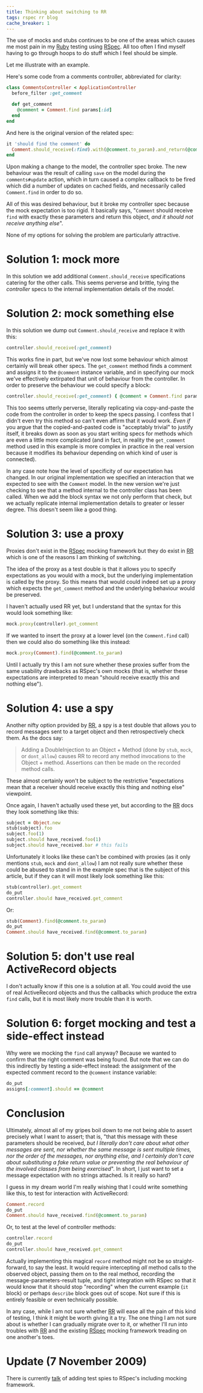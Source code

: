 ```yaml
---
title: Thinking about switching to RR
tags: rspec rr blog
cache_breaker: 1
---
```


The use of mocks and stubs continues to be one of the areas which causes me most pain in my [Ruby](/wiki/Ruby) testing using [RSpec](/wiki/RSpec). All too often I find myself having to go through hoops to do stuff which I feel should be simple.

Let me illustrate with an example.

Here's some code from a comments controller, abbreviated for clarity:

```ruby
class CommentsController < ApplicationController
  before_filter :get_comment

  def get_comment
    @comment = Comment.find params[:id]
  end
end
```

And here is the original version of the related spec:

```ruby
it 'should find the comment' do
  Comment.should_receive(:find).with(@comment.to_param).and_return(@comment)
end
```

Upon making a change to the model, the controller spec broke. The new behaviour was the result of calling `save` on the model during the `comments#update` action, which in turn caused a complex callback to be fired which did a number of updates on cached fields, and necessarily called `Comment.find` in order to do so.

All of this was desired behaviour, but it broke my controller spec because the mock expectation is too rigid. It basically says, "`Comment` should receive `find` with exactly these parameters and return this object, _and it should not receive anything else_".

None of my options for solving the problem are particularly attractive.

# Solution 1: mock more

In this solution we add additional `Comment.should_receive` specifications catering for the other calls. This seems perverse and brittle, tying the _controller_ specs to the internal implementation details of the _model_.

# Solution 2: mock something else

In this solution we dump out `Comment.should_receive` and replace it with this:

```ruby
controller.should_receive(:get_comment)
```

This works fine in part, but we've now lost some behaviour which almost certainly will break other specs. The `get_comment` method finds a comment and assigns it to the `@comment` instance variable, and in specifying our mock we've effectively extirpated that unit of behaviour from the controller. In order to preserve the behaviour we could specify a block:

```ruby
controller.should_receive(:get_comment) { @comment = Comment.find params[:id] }
```

This too seems utterly perverse, literally replicating via copy-and-paste the code from the controller in order to keep the specs passing. I confess that I didn't even try this method so can't even affirm that it would work. _Even if_ you argue that the copied-and-pasted code is "acceptably trivial" to justify itself, it breaks down as soon as you start writing specs for methods which are even a little more complicated (and in fact, in reality the `get_comment` method used in this example is more complex in practice in the real version because it modifies its behaviour depending on which kind of user is connected).

In any case note how the level of specificity of our expectation has changed. In our original implementation we specified an interaction that we expected to see with the `Comment` model. In the new version we're just checking to see that a method internal to the controller class has been called. When we add the block syntax we not only perform that check, but we actually replicate internal implementation details to greater or lesser degree. This doesn't seem like a good thing.

# Solution 3: use a proxy

Proxies don't exist in the [RSpec](/wiki/RSpec) mocking framework but they do exist in [RR](/wiki/RR) which is one of the reasons I am thinking of switching.

The idea of the proxy as a test double is that it allows you to specify expectations as you would with a mock, but the underlying implementation is called by the proxy. So this means that would could indeed set up a proxy which expects the `get_comment` method and the underlying behaviour would be preserved.

I haven't actually used RR yet, but I understand that the syntax for this would look something like:

```ruby
mock.proxy(controller).get_comment
```

If we wanted to insert the proxy at a lower level (on the `Comment.find` call) then we could also do something like this instead:

```ruby
mock.proxy(Comment).find(@comment.to_param)
```

Until I actually try this I am not sure whether these proxies suffer from the same usability drawbacks as RSpec's own mocks (that is, whether these expectations are interpreted to mean "should receive exactly this and nothing else").

# Solution 4: use a spy

Another nifty option provided by [RR](/wiki/RR), a spy is a test double that allows you to record messages sent to a target object and then retrospectively check them. As the docs say:

> Adding a DoubleInjection to an Object + Method (done by `stub`, `mock`, or `dont_allow`) causes RR to record any method invocations to the Object + method. Assertions can then be made on the recorded method calls.

These almost certainly won't be subject to the restrictive "expectations mean that a receiver should receive exactly this thing and nothing else" viewpoint.

Once again, I haven't actually used these yet, but according to the [RR](/wiki/RR) docs they look something like this:

```ruby
subject = Object.new
stub(subject).foo
subject.foo(1)
subject.should have_received.foo(1)
subject.should have_received.bar # this fails
```

Unfortunately it looks like these can't be combined with proxies (as it only mentions `stub`, `mock` and `dont_allow`) I am not really sure whether these could be abused to stand in in the example spec that is the subject of this article, but if they can it will most likely look something like this:

```ruby
stub(controller).get_comment
do_put
controller.should have_received.get_comment
```

Or:

```ruby
stub(Comment).find(@comment.to_param)
do_put
Comment.should have_received.find(@comment.to_param)
```

# Solution 5: don't use real ActiveRecord objects

I don't actually know if this one is a solution at all. You could avoid the use of real ActiveRecord objects and thus the callbacks which produce the extra `find` calls, but it is most likely more trouble than it is worth.

# Solution 6: forget mocking and test a side-effect instead

Why were we mocking the `find` call anyway? Because we wanted to confirm that the right comment was being found. But note that we can do this indirectly by testing a side-effect instead: the assignment of the expected comment record to the `@comment` instance variable:

```ruby
do_put
assigns[:comment].should == @comment
```

# Conclusion

Ultimately, almost all of my gripes boil down to me not being able to assert precisely what I want to assert; that is, "that this message with these parameters should be received, _but I literally don't care about what other messages are sent, nor whether the same message is sent multiple times, nor the order of the messages, nor anything else, and I certainly don't care about substituting a fake return value or preventing the real behaviour of the involved classes from being exercised_". In short, I just want to set a message expectation with no strings attached. Is it really so hard?

I guess in my dream world I'm really wishing that I could write something like this, to test for interaction with ActiveRecord:

```ruby
Comment.record
do_put
Comment.should have_received.find(@comment.to_param)
```

Or, to test at the level of controller methods:

```ruby
controller.record
do_put
controller.should have_received.get_comment
```

Actually implementing this magical `record` method might not be so straight-forward, to say the least. It would require intercepting _all_ method calls to the observed object, passing them on to the real method, recording the message-parameters-result tuple, and tight integration with RSpec so that it would know that it should stop "recording" when the current example (`it` block) or perhaps `describe` block goes out of scope. Not sure if this is entirely feasible or even technically possible.

In any case, while I am not sure whether [RR](/wiki/RR) will ease all the pain of this kind of testing, I think it might be worth giving it a try. The one thing I am not sure about is whether I can gradually migrate over to it, or whether I'll run into troubles with [RR](/wiki/RR) and the existing [RSpec](/wiki/RSpec) mocking framework treading on one another's toes.

# Update (7 November 2009)

There is currently [talk](https://rspec.lighthouseapp.com/projects/5645/tickets/906) of adding test spies to RSpec's including mocking framework.
